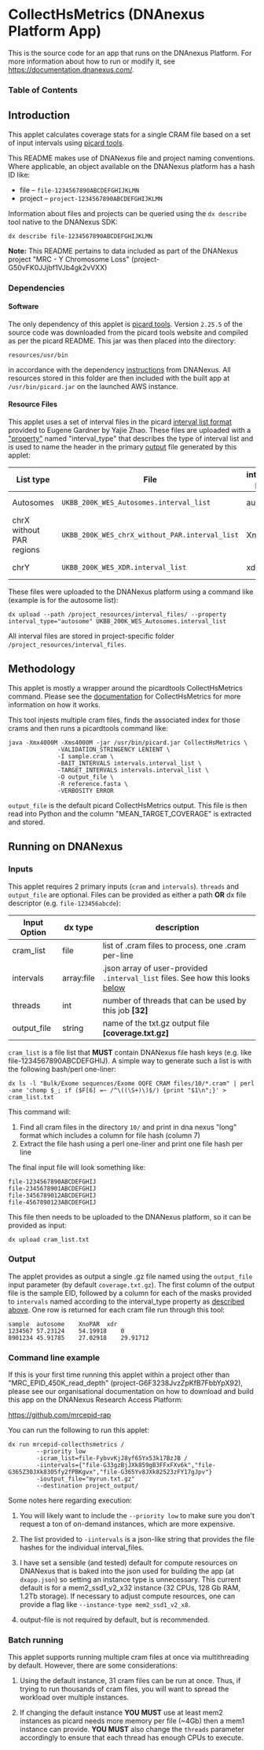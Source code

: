 # CollectHsMetrics (DNAnexus Platform App)

This is the source code for an app that runs on the DNAnexus Platform.
For more information about how to run or modify it, see
https://documentation.dnanexus.com/.

### Table of Contents

## Introduction

This applet calculates coverage stats for a single CRAM file based on a set of input intervals using [picard tools](https://broadinstitute.github.io/picard/).

This README makes use of DNANexus file and project naming conventions. Where applicable, an object available on the DNANexus
platform has a hash ID like:

* file – `file-1234567890ABCDEFGHIJKLMN`
* project – `project-1234567890ABCDEFGHIJKLMN`

Information about files and projects can be queried using the `dx describe` tool native to the DNANexus SDK:

```commandline
dx describe file-1234567890ABCDEFGHIJKLMN
```

**Note:** This README pertains to data included as part of the DNANexus project "MRC - Y Chromosome Loss" (project-G50vFK0JJjbf1VJb4gk2vVXX)

### Dependencies

#### Software

The only dependency of this applet is [picard tools](https://broadinstitute.github.io/picard/). Version `2.25.5` of
the source code was downloaded from the picard tools website and compiled as per the picard README. This jar was then
placed into the directory:

`resources/usr/bin`

in accordance with the dependency [instructions](https://documentation.dnanexus.com/developer/apps/dependency-management/asset-build-process)
from DNANexus. All resources stored in this folder are then included with the built app at `/usr/bin/picard.jar`
on the launched AWS instance.

#### Resource Files

This applet uses a set of interval files in the picard [interval list format](https://gatk.broadinstitute.org/hc/en-us/articles/360035531852-Intervals-and-interval-lists)
provided to Eugene Gardner by Yajie Zhao. These files are uploaded with a ["property"](https://documentation.dnanexus.com/developer/api/introduction-to-data-object-metadata/properties)
named "interval_type" that describes the type of interval list and is used to name the header in the primary 
[output](#output) file generated by this applet:

| List type | File | interval_type property | DNANexus file hash |
|-----------------------------------------------------| --------- | -------- | -------- |
| Autosomes | `UKBB_200K_WES_Autosomes.interval_list` | autosome |  file-G33gzBjJXk859gB3FFxFXv6k |
| chrX without PAR regions | `UKBB_200K_WES_chrX_without_PAR.interval_list` | XnoPAR | file-G365Z30JXk8305fy2fPBKgvx |
| chrY | `UKBB_200K_WES_XDR.interval_list` | xdr | file-G365Yv8JXk82523zFY17gJpv

These files were uploaded to the DNANexus platform using a command like (example is for the autosome list):

```commandline
dx upload --path /project_resources/interval_files/ --property interval_type="autosome" UKBB_200K_WES_Autosomes.interval_list
```

All interval files are stored in project-specific folder `/project_resources/interval_files`. 

## Methodology

This applet is mostly a wrapper around the picardtools CollectHsMetrics command. Please see the [documentation](https://gatk.broadinstitute.org/hc/en-us/articles/360036856051-CollectHsMetrics-Picard-)
for CollectHsMetrics for more information on how it works.

This tool injests multiple cram files, finds the associated index for those crams and then runs a picardtools command like:

```commandline
java -Xmx4000M -Xms4000M -jar /usr/bin/picard.jar CollectHsMetrics \
              -VALIDATION_STRINGENCY LENIENT \
              -I sample.cram \
              -BAIT_INTERVALS intervals.interval_list \
              -TARGET_INTERVALS intervals.interval_list \
              -O output_file \
              -R reference.fasta \
              -VERBOSITY ERROR
```

`output_file` is the default picard CollectHsMetrics output. This file is then read into Python and the column 
"MEAN_TARGET_COVERAGE" is extracted and stored.

## Running on DNANexus

### Inputs

This applet requires 2 primary inputs (`cram` and `intervals`). `threads` and `output_file` are optional. Files can 
be provided as either a path **OR** dx file descriptor (e.g. `file-123456abcde`):

|  Input Option   |  dx type  |  description |
|-----------------|-----------|--------------|
| cram_list       | file       | list of .cram files to process, one .cram per-line                                                     |
| intervals       | array:file | .json array of user-provided `.interval_list` files. See how this looks [below](#command-line-example) |
| threads         | int        | number of threads that can be used by this job **[32]**                                                |
| output_file     | string     | name of the txt.gz output file **[coverage.txt.gz]**                                                   |

`cram_list` is a file list that **MUST** contain DNANexus file hash keys (e.g. like file-1234567890ABCDEFGHIJ). A simple
way to generate such a list is with the following bash/perl one-liner:

```commandline
dx ls -l "Bulk/Exome sequences/Exome OQFE CRAM files/10/*.cram" | perl -ane 'chomp $_; if ($F[6] =~ /^\((\S+)\)$/) {print "$1\n";}' > cram_list.txt
```

This command will:

1. Find all cram files in the directory `10/` and print in dna nexus "long" format which includes a column for file hash (column 7)
2. Extract the file hash using a perl one-liner and print one file hash per line

The final input file will look something like:

```text
file-1234567890ABCDEFGHIJ
file-2345678901ABCDEFGHIJ
file-3456789012ABCDEFGHIJ
file-4567890123ABCDEFGHIJ
```

This file then needs to be uploaded to the DNANexus platform, so it can be provided as input:

```commandline
dx upload cram_list.txt
```

### Output

The applet provides as output a single .gz file named using the `output_file` input parameter (by default `coverage.txt.gz`).
The first column of the output file is the sample EID, followed by a column for each of the masks provided to `intervals`
named according to the interval_type property as [described above](#resource-files). One row is returned for each
cram file run through this tool:

```text
sample  autosome    XnoPAR  xdr
1234567 57.23124    54.19918    0
8901234 45.91785    27.02918    29.91712
```

### Command line example

If this is your first time running this applet within a project other than "MRC_EPID_450K_read_depth" (project-G6F3238JvzZpKfB7FbbYpX92),
please see our organisational documentation on how to download and build this app on the DNANexus Research Access Platform:

https://github.com/mrcepid-rap

You can run the following to run this applet:

```commandline
dx run mrcepid-collecthsmetrics /
        --priority low
        -icram_list=file-FybvvKjJ8yf65Yx53k17BzJB /
        -iintervals={"file-G33gzBjJXk859gB3FFxFXv6k","file-G365Z30JXk8305fy2fPBKgvx","file-G365Yv8JXk82523zFY17gJpv"}
        -ioutput_file="myrun.txt.gz"
        --destination project_output/
```

Some notes here regarding execution:
1. You will likely want to include the `--priority low` to make sure you don't request a ton of on-demand instances, which 
   are more expensive.

2. The list provided to `-iintervals` is a json-like string that provides the file hashes for the individual interval_files.

3. I have set a sensible (and tested) default for compute resources on DNANexus that is baked into the json used for building the app (at `dxapp.json`)
so setting an instance type is unnecessary. This current default is for a mem2_ssd1_v2_x32 instance (32 CPUs, 128 Gb RAM, 1.2Tb storage).
If necessary to adjust compute resources, one can provide a flag like `--instance-type mem2_ssd1_v2_x8`.
   
4. output-file is not required by default, but is recommended.

### Batch running

This applet supports running multiple cram files at once via multithreading by default. However, there are some considerations:

1. Using the default instance, 31 cram files can be run at once. Thus, if trying to run thousands of cram files, you will 
   want to spread the workload over multiple instances.

2. If changing the default instance **YOU MUST** use at least mem2 instances as picard needs more memory per file (~4Gb) 
   then a mem1 instance can provide. **YOU MUST** also change the `threads` parameter accordingly to ensure that each thread
   has enough CPUs to execute.